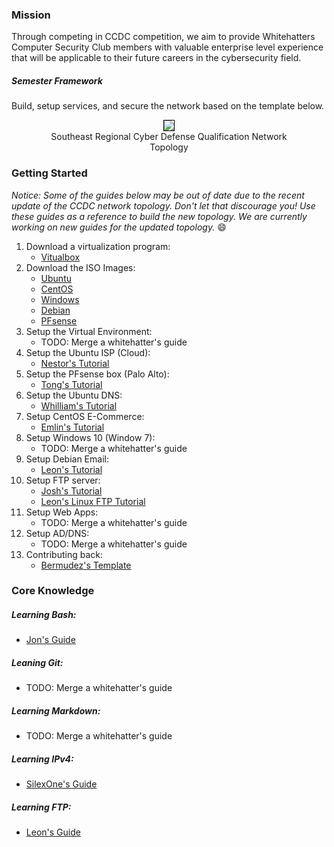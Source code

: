### Mission
Through competing in CCDC competition, we aim to provide Whitehatters Computer Security Club members with valuable enterprise level experience that will be applicable to their future careers in the cybersecurity field.

##### Semester Framework
Build, setup services, and secure the network based on the template below.

<center>
    <figure>
        <img src="assets\images\CCDC_2019.png" style="border: 1px solid #000">
        <figcaption><center>Southeast Regional Cyber Defense Qualification Network Topology</center></figcaption>
    </figure>
</center>

### Getting Started
_Notice: Some of the guides below may be out of date due to the recent update of the CCDC network topology. Don't let that discourage you! Use these guides as a reference to build the new topology. We are currently working on new guides for the updated topology._ :smile:
1. Download a virtualization program:
    - [Vitualbox](https://www.virtualbox.org/wiki/Downloads)
2. Download the ISO Images:
    - [Ubuntu](https://www.ubuntu.com/download/server)
    - [CentOS](http://isoredirect.centos.org/centos/7/isos/x86_64/CentOS-7-x86_64-Everything-1611.iso)
    - [Windows](https://www.microsoft.com/en-us/evalcenter/)
    - [Debian](https://www.debian.org/distrib/)
    - [PFsense](https://www.pfsense.org/download/)
3. Setup the Virtual Environment:
    - TODO: Merge a whitehatter's guide
4. Setup the Ubuntu ISP (Cloud): 
    - [Nestor's Tutorial](guides/nestor/ISPsetup.md)
5. Setup the PFsense box (Palo Alto):
    - [Tong's Tutorial](guides/Tong/README.md)
6. Setup the Ubuntu DNS:
    - [Whilliam's Tutorial](guides/william/DNSNotes.md)
7. Setup CentOS E-Commerce:
    - [Emlin's Tutorial](guides/vcharly/README.md)
8. Setup Windows 10 (Window 7):
    - TODO: Merge a whitehatter's guide
9. Setup Debian Email:
    - [Leon's Tutorial](guides/leon/debain-email.md)
10. Setup FTP server:
    - [Josh's Tutorial](guides/araujo/FTP_Writeup.md)
    - [Leon's Linux FTP Tutorial](guides/leon/vsftpd.md)
11. Setup Web Apps:
    - TODO: Merge a whitehatter's guide
12. Setup AD/DNS:
    - TODO: Merge a whitehatter's guide
13. Contributing back:
    - [Bermudez's Template](guides/bermudez/template.md)

### Core Knowledge
##### Learning Bash:
- [Jon's Guide](knowledge/jonathan/Bash-Guide-WCSC/Bash-Guide.md)

##### Leaning Git:
- TODO: Merge a whitehatter's guide

##### Learning Markdown:
- TODO: Merge a whitehatter's guide

##### Learning IPv4:
- [SilexOne's Guide](knowledge/bermudez/subnet.md)

##### Learning FTP:
- [Leon's Guide](knowledge/leon/ftp_shell.md)
